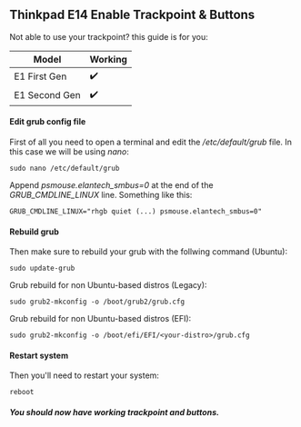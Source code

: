 ## Thinkpad E14 Enable Trackpoint & Buttons

Not able to use your trackpoint? this guide is for you:


| Model         | Working             |
|---------------|---------------------|
| E1 First Gen  | :heavy_check_mark:  |
| E1 Second Gen | :heavy_check_mark:  |


#### Edit grub config file

First of all you need to open a terminal and edit the */etc/default/grub* file. In this case we will be using *nano*:

`sudo nano /etc/default/grub`

Append *psmouse.elantech_smbus=0* at the end of the *GRUB_CMDLINE_LINUX* line. Something like this:

`GRUB_CMDLINE_LINUX="rhgb quiet (...) psmouse.elantech_smbus=0"`


#### Rebuild grub

Then make sure to rebuild your grub with the follwing command (Ubuntu):

`sudo update-grub`

Grub rebuild for non Ubuntu-based distros (Legacy):

`sudo grub2-mkconfig -o /boot/grub2/grub.cfg`

Grub rebuild for non Ubuntu-based distros (EFI):

`sudo grub2-mkconfig -o /boot/efi/EFI/<your-distro>/grub.cfg`

#### Restart system

Then you'll need to restart your system:

`reboot`

##### You should now have working trackpoint and buttons.
